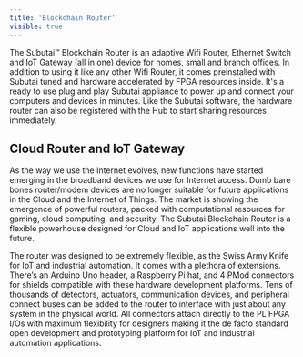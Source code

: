 ```yaml
---
title: 'Blockchain Router'
visible: true
---
```


The Subutai™ Blockchain Router is an adaptive Wifi Router, Ethernet Switch and IoT Gateway (all in one) device for homes, small and branch offices. In addition to using it like any other Wifi Router, it comes preinstalled with Subutai tuned and hardware accelerated by FPGA resources inside. It's a ready to use plug and play Subutai appliance to power up and connect your computers and devices in minutes. Like the Subutai software, the hardware router can also be registered with the Hub to start sharing resources immediately.

## Cloud Router and IoT Gateway

As the way we use the Internet evolves, new functions have started emerging in the broadband devices we use for Internet access. Dumb bare bones router/modem devices are no longer suitable for future applications in the Cloud and the Internet of Things. The market is showing the emergence of powerful routers, packed with computational resources for gaming, cloud computing, and security. The Subutai Blockchain Router is a flexible powerhouse designed for Cloud and IoT applications well into the future.

The router was designed to be extremely flexible, as the Swiss Army Knife for IoT and industrial automation. It comes with a plethora of extensions. There’s an Arduino Uno header, a Raspberry Pi hat, and 4 PMod connectors for shields compatible with these hardware development platforms. Tens of thousands of detectors, actuators, communication devices, and peripheral connect buses can be added to the router to interface with just about any system in the physical world. All connectors attach directly to the PL FPGA I/Os with maximum flexibility for designers making it the de facto standard open development and prototyping platform for IoT and industrial automation applications.
